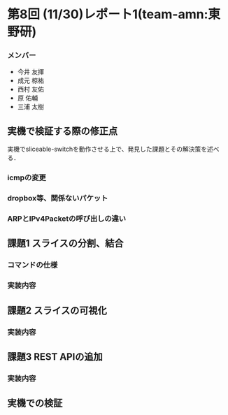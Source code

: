 # 第8回 (11/30)レポート1(team-amn:東野研)
### メンバー
* 今井 友揮
* 成元 椋祐
* 西村 友佑
* 原 佑輔
* 三浦 太樹

## 実機で検証する際の修正点
実機でsliceable-switchを動作させる上で、発見した課題とその解決策を述べる．
### icmpの変更
### dropbox等、関係ないパケット
### ARPとIPv4Packetの呼び出しの違い

## 課題1 スライスの分割、結合
### コマンドの仕様
### 実装内容

## 課題2 スライスの可視化
### 実装内容

## 課題3 REST APIの追加
### 実装内容

## 実機での検証
